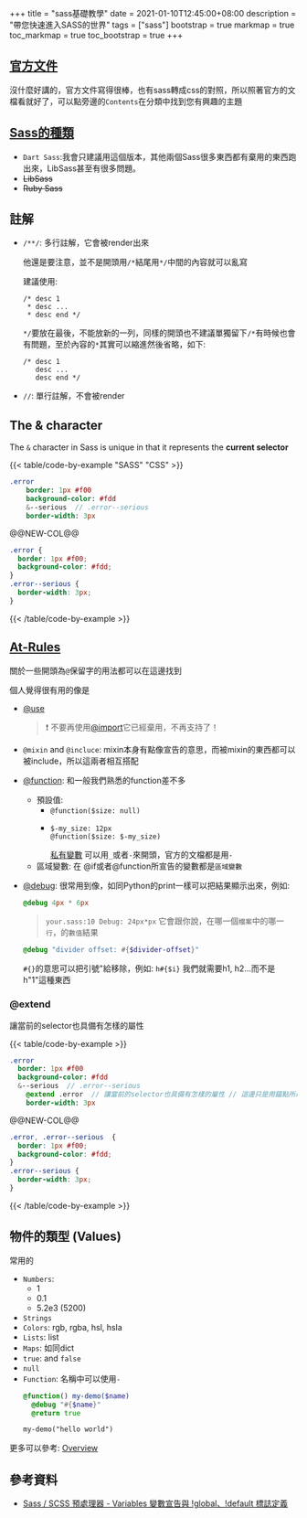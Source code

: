 +++
title = "sass基礎教學"
date = 2021-01-10T12:45:00+08:00
description = "帶您快速進入SASS的世界"
tags = ["sass"]
bootstrap = true
markmap = true
toc_markmap = true
toc_bootstrap = true
+++


## [官方文件](https://sass-lang.com/documentation)

沒什麼好講的，官方文件寫得很棒，也有sass轉成css的對照，所以照著官方的文檔看就好了，可以點旁邊的``Contents``在分類中找到您有興趣的主題

## [Sass的種類](https://sass-lang.com/documentation/values/functions)

- ``Dart Sass``\:我會只建議用這個版本，其他兩個Sass很多東西都有棄用的東西跑出來，LibSass甚至有很多問題。
- ~~LibSass~~
- ~~Ruby Sass~~

## 註解

- ``/**/``: 多行註解，它會被render出來

  他還是要注意，並不是開頭用``/*``結尾用``*/``中間的內容就可以亂寫

  建議使用:

  ```
  /* desc 1
   * desc ...
   * desc end */
  ```

  ``*/``要放在最後，不能放新的一列，同樣的開頭也不建議單獨留下``/*``有時候也會有問題，至於內容的``*``其實可以縮進然後省略，如下:

  ```
  /* desc 1
     desc ...
     desc end */
  ```

- ``//``: 單行註解，不會被render

## The & character

The ``&`` character in Sass is unique in that it represents the **current selector**

{{< table/code-by-example "SASS" "CSS" >}}

```sass
.error
    border: 1px #f00
    background-color: #fdd
    &--serious  // .error--serious
    border-width: 3px
```

@@NEW-COL@@

```css
.error {
  border: 1px #f00;
  background-color: #fdd;
}
.error--serious {
  border-width: 3px;
}
```

{{< /table/code-by-example >}}


## [At-Rules]

關於一些開頭為``@``保留字的用法都可以在這邊找到

個人覺得很有用的像是

- [@use]

    > :exclamation: 不要再使用[@import]它已經棄用，不再支持了！

- ``@mixin`` and ``@incluce``: mixin本身有點像宣告的意思，而被mixin的東西都可以被include，所以這兩者相互搭配
- [@function]\: 和一般我們熟悉的function差不多

  - 預設值:
    - ``@function($size: null)``
    - ```
      $-my_size: 12px
      @function($size: $-my_size)
      ```
      [私有變數](https://sass-lang.com/documentation/at-rules/use#private-members) 可以用``_``或者``-``來開頭，官方的文檔都是用``-``
  - 區域變數:
    在 @if或者@function所宣告的變數都是``區域變數``

- [@debug]\: 很常用到像，如同Python的print一樣可以把結果顯示出來，例如:
  ```sass
  @debug 4px * 6px
  ```

  > ``your.sass:10 Debug: 24px*px``
  它會跟你說，在哪一個``檔案``中的哪一``行``，的``數值``結果

  ```sass
  @debug "divider offset: #{$divider-offset}"
  ```
  ``#{}``的意思可以把引號"給移除，例如: ``h#{$i}`` 我們就需要h1, h2...而不是h"1"這種東西

### @extend

讓當前的selector也具備有怎樣的屬性

{{< table/code-by-example >}}

```sass
.error
  border: 1px #f00
  background-color: #fdd
  &--serious  // .error--serious
    @extend .error  // 讓當前的selector也具備有怎樣的屬性 // 這邊只是用錨點所以有縮排
    border-width: 3px
```

@@NEW-COL@@

```css
.error, .error--serious  {
  border: 1px #f00;
  background-color: #fdd;
}
.error--serious {
  border-width: 3px;
}
```
{{< /table/code-by-example >}}

## 物件的類型 (Values)

常用的

- ``Numbers``:
    - 1
    - 0.1
    - 5.2e3 (5200)
- ``Strings``
- ``Colors``: rgb, rgba, hsl, hsla
- ``Lists``\: list
- ``Maps``\: 如同dict
- ``true``\: and ``false``
- ``null``
- ``Function``\: 名稱中可以使用``-``
    ```sass
    @function() my-demo($name)
      @debug "#{$name}"
      @return true

    my-demo("hello world")
    ```

更多可以參考: [Overview](https://sass-lang.com/documentation/values)



## 參考資料

- [Sass / SCSS 預處理器 - Variables 變數宣告與 !global、!default 標誌定義](https://awdr74100.github.io/2020-05-25-scss-variables/)


[@import]: https://sass-lang.com/documentation/at-rules/import
[@use]: https://sass-lang.com/documentation/at-rules/use
[@function]: https://sass-lang.com/documentation/at-rules/function
[@debug]: https://sass-lang.com/documentation/at-rules/debug
[At-Rules]: https://sass-lang.com/documentation/at-rules
